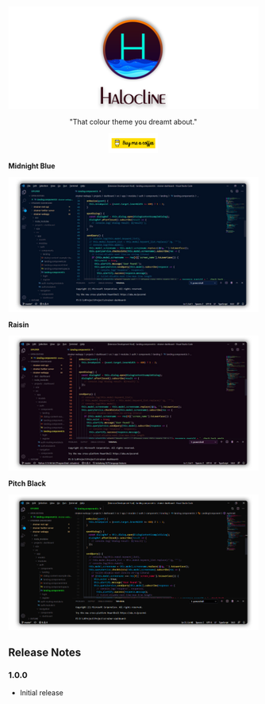 <p align="center"> 
    <img src="https://raw.githubusercontent.com/nishanc/halocline/master/images/cover.png" alt="Cover">
</p>

<div align="center">
"That colour theme you dreamt about."
</div>


<p align="center"> 
    <a href="https://www.buymeacoffee.com/nishanc">
        <img src="https://raw.githubusercontent.com/nishanc/halocline/master/images/button_yellow.png" alt="Donate" width="100">
    </a>
</p>

**Midnight Blue**

![Midnight Blue](/images/midnight_blue.png)

**Raisin**

![Raisin](/images/raisin.png)

**Pitch Black**

![Pitch Black](/images/pitch_black.png)

## Release Notes
### 1.0.0

- Initial release